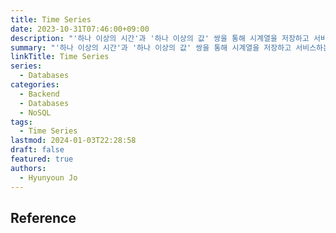 ```yaml
---
title: Time Series
date: 2023-10-31T07:46:00+09:00
description: "'하나 이상의 시간'과 '하나 이상의 값' 쌍을 통해 시계열을 저장하고 서비스하는데 최적화된 소프트웨어 시스템"
summary: "'하나 이상의 시간'과 '하나 이상의 값' 쌍을 통해 시계열을 저장하고 서비스하는데 최적화된 소프트웨어 시스템"
linkTitle: Time Series
series:
  - Databases
categories:
  - Backend
  - Databases
  - NoSQL
tags:
  - Time Series
lastmod: 2024-01-03T22:28:58
draft: false
featured: true
authors:
  - Hyunyoun Jo
---
```


## Reference
